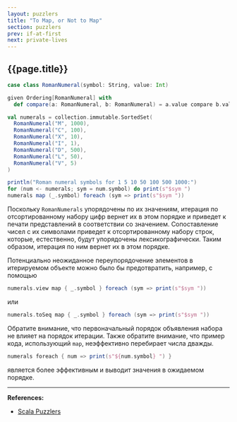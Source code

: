 ```yaml
---
layout: puzzlers
title: "To Map, or Not to Map"
section: puzzlers
prev: if-at-first
next: private-lives
---
```


## {{page.title}}

```scala mdoc:silent
case class RomanNumeral(symbol: String, value: Int)

given Ordering[RomanNumeral] with
  def compare(a: RomanNumeral, b: RomanNumeral) = a.value compare b.value

val numerals = collection.immutable.SortedSet(
  RomanNumeral("M", 1000),
  RomanNumeral("C", 100),
  RomanNumeral("X", 10),
  RomanNumeral("I", 1),
  RomanNumeral("D", 500),
  RomanNumeral("L", 50),
  RomanNumeral("V", 5)
)
```

```scala mdoc
println("Roman numeral symbols for 1 5 10 50 100 500 1000:")
for (num <- numerals; sym = num.symbol) do print(s"$sym ")
numerals map (_.symbol) foreach (sym => print(s"$sym "))
```

Поскольку `RomanNumerals` упорядочены по их значениям, 
итерация по отсортированному набору цифр вернет их в этом порядке 
и приведет к печати представлений в соответствии со значением. 
Сопоставление чисел с их символами приведет к отсортированному набору строк, 
которые, естественно, будут упорядочены лексикографически. 
Таким образом, итерация по ним вернет их в этом порядке. 

Потенциально неожиданное переупорядочение элементов в итерируемом объекте можно было бы предотвратить, 
например, с помощью

```scala mdoc
numerals.view map { _.symbol } foreach (sym => print(s"$sym "))
```

или

```scala mdoc
numerals.toSeq map { _.symbol } foreach (sym => print(s"$sym "))
```

Обратите внимание, что первоначальный порядок объявления набора не влияет на порядок итерации. 
Также обратите внимание, что пример кода, использующий `map`, неэффективно перебирает числа дважды.


```scala mdoc
numerals foreach { num => print(s"${num.symbol} ") }
```

является более эффективным и выводит значения в ожидаемом порядке.


---

**References:**
- [Scala Puzzlers](https://scalapuzzlers.com/index.html#pzzlr-013)
